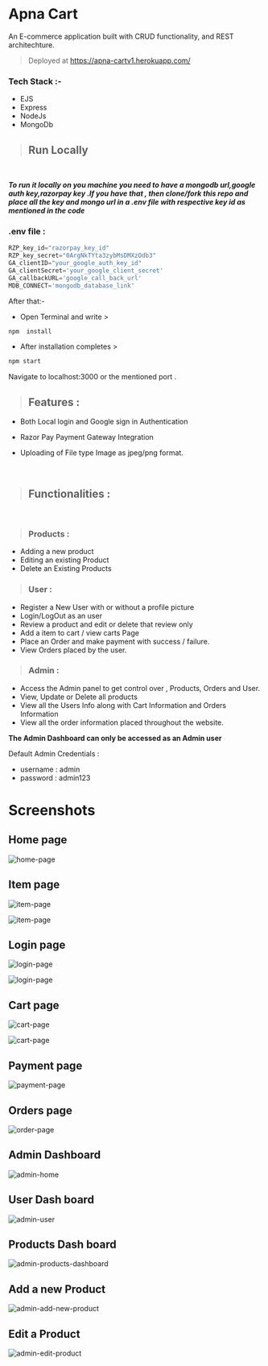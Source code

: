 # Apna Cart

An E-commerce application built with CRUD functionality, and REST architechture.

> Deployed at  https://apna-cartv1.herokuapp.com/

### Tech Stack :-
- EJS
- Express
- NodeJs
- MongoDb

> ## Run Locally

<br>

***To run it locally on you machine you need to have a mongodb url,google auth key,razorpay key .If you have that , then clone/fork this repo and place all the key and mongo url in a .env file with respective key id as mentioned in the code***

### **.env file :** 
``` javascript
RZP_key_id="razorpay_key_id"
RZP_key_secret="0ArgNkTYta3zybMsDMXzOdb3"
GA_clientID="your_google_auth_key_id"
GA_clientSecret='your_google_client_secret'
GA_callbackURL='google_call_back_url'
MDB_CONNECT='mongodb_database_link'
```

After that:-

- Open Terminal and write  >
``` bash
npm  install
```

- After installation completes  > 
``` bash
npm start
```
Navigate to localhost:3000 or the mentioned port .

> ## Features :
-  Both Local login and Google  sign in Authentication

- Razor Pay Payment Gateway Integration

- Uploading of File type Image as jpeg/png format.
<br>

> ## **Functionalities :**
<br>

> ### **Products** :

- Adding a new product 
- Editing an existing Product
- Delete an Existing Products

> ### **User** :
- Register a New User with or without a profile picture
- Login/LogOut as an user
- Review a product and edit or delete that review only
- Add a item to cart / view carts Page
- Place an Order and make payment with success / failure.
- View Orders placed by the user.

>### **Admin** :
- Access the Admin panel to get control over , Products, Orders and User.
- View, Update or Delete all products
- View all the Users Info along with Cart Information and Orders Information
- View all the order information placed throughout the website.



**The Admin Dashboard can only be accessed as an Admin user**

Default Admin Credentials : 
- username : admin
- password : admin123

# Screenshots

## Home page

![home-page](public/images/home.png) 

## Item page
![item-page](public/images/item.png)

![item-page](public/images/item-m.png)

## Login page

![login-page](public/images/login.png)

![login-page](public/images/login-m.png)
## Cart page
![cart-page](public/images/cart.png)

![cart-page](public/images/cart-m.png)

## Payment page 
![payment-page](public/images/payment.png)

## Orders page 

![order-page](public/images/orders.png)

## Admin Dashboard

![admin-home](public/images/admin-home.png)

## User Dash board
![admin-user](public/images/admin-users.png)

## Products Dash board
![admin-products-dashboard](public/images/admin-products.png)

## Add a new Product
![admin-add-new-product](public/images/admin-products-new.png)

## Edit a Product

![admin-edit-product](public/images/admin-products-edit.png)
